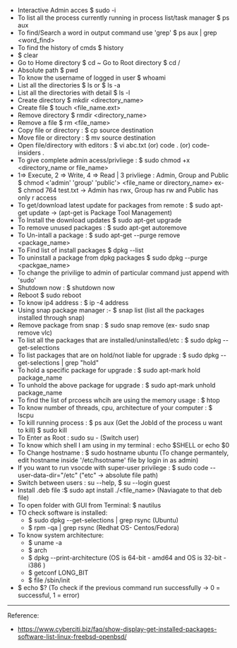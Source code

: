 - Interactive Admin acces \$ sudo -i
- To list all the process currently running in process list/task manager \$ ps aux
- To find/Search a word in output command use 'grep' \$ ps aux | grep <word_find>
- To find the history of cmds \$ history
- \$ clear
- Go to Home directory $ cd ~
  Go to Root directory $ cd /
- Absolute path \$ pwd
- To know the username of logged in user \$ whoami
- List all the directories $ ls or $ ls -a
- List all the directories with detail \$ ls -l
- Create directory \$ mkdir <directory_name>
- Create file \$ touch <file_name.ext>
- Remove directory \$ rmdir <directory_name>
- Remove a file \$ rm <file_name>
- Copy file or directory : \$ cp source destination
- Move file or directory : \$ mv source destination
- Open file/directory with editors : \$ vi abc.txt (or) code . (or) code-insiders .
- To give complete admin acess/privliege : \$ sudo chmod +x <directory_name or file_name>
- 1=> Execute, 2 => Write, 4 => Read | 3 privliege : Admin, Group and Public
  $ chmod <'admin' 'group' 'public'> <file_name or directory_name>
 ex- $ chmod 764 test.txt -> Admin has rwx, Group has rw and Public has only r access
- To get/download latest update for packages from remote : \$ sudo apt-get update -> (apt-get is Package Tool Management)
- To Install the download updates \$ sudo apt-get upgrade
- To remove unused packages : \$ sudo apt-get autoremove
- To Un-intall a package : \$ sudo apt-get --purge remove <package_name>
- To Find list of install packages \$ dpkg --list
- To uninstall a package from dpkg packages \$ sudo dpkg --purge <packgae_name>
- To change the privilige to admin of particular command just append with 'sudo'
- Shutdown now : \$ shutdown now
- Reboot \$ sudo reboot
- To know ip4 address : \$ ip -4 address
- Using snap package manager :- \$ snap list (list all the packages installed through snap)
- Remove package from snap : \$ sudo snap remove <package> (ex- sudo snap remove vlc)
- To list all the packages that are installed/uninstalled/etc : \$ sudo dpkg --get-selections
- To list packages that are on hold/not liable for upgrade : \$ sudo dpkg --get-selections | grep "hold"
- To hold a specific package for upgrade : \$ sudo apt-mark hold package_name
- To unhold the above package for upgrade : \$ sudo apt-mark unhold package_name
- To find the list of prcoess whcih are using the memory usage : \$ htop
- To know number of threads, cpu, architecture of your computer : \$ lscpu
- To kill running process : $ ps aux (Get the JobId of the process u want to kill)
										 $ sudo kill <JobId>
- To Enter as Root : sudo su - (Switch user)
- To know which shell I am using in my terminal : echo \$SHELL or echo \$0
- To Change hostname : \$ sudo hostname ubuntu (To change permantely, edit hostname inside '/etc/hsotname' file by login in as admin)
- If you want to run vsocde with super-user privilege : \$ sudo code --user-data-dir="/etc" ("etc" -> absolute file path)
- Switch between users : su --help, \$ su --login guest
- Install .deb file :\$ sudo apt install ./<file_name> (Naviagate to that deb file)
- To open folder with GUI from Terminal: \$ nautilus <path>
- TO check software is installed:
  - \$ sudo dpkg --get-selections | grep rsync (Ubuntu)
  - \$ rpm -qa | grep rsync (Redhat OS- Centos/Fedora)
- To know system architecture:
  - \$ uname -a
  - \$ arch
  - \$ dpkg --print-architecture (OS is 64-bit - amd64 and OS is 32-bit - i386 )
  - \$ getconf LONG_BIT
  - \$ file /sbin/init
- $ echo $? (To check if the previous command run successfully -> 0 = successful, 1 = error)

---

Reference:

- https://www.cyberciti.biz/faq/show-display-get-installed-packages-software-list-linux-freebsd-openbsd/
